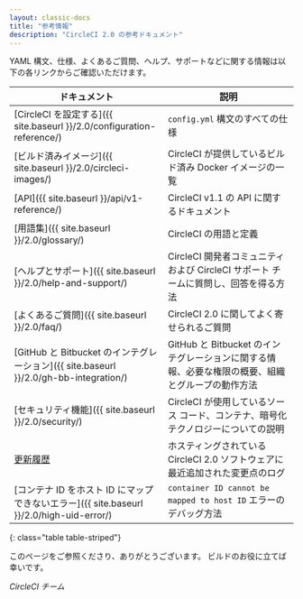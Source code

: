 ```yaml
---
layout: classic-docs
title: "参考情報"
description: "CircleCI 2.0 の参考ドキュメント"
---
```


YAML 構文、仕様、よくあるご質問、ヘルプ、サポートなどに関する情報は以下の各リンクからご確認いただけます。

| ドキュメント                                                                     | 説明                                                        |
| -------------------------------------------------------------------------- | --------------------------------------------------------- |
| [CircleCI を設定する]({{ site.baseurl }}/2.0/configuration-reference/)          | `config.yml` 構文のすべての仕様                                    |
| [ビルド済みイメージ]({{ site.baseurl }}/2.0/circleci-images/)                       | CircleCI が提供しているビルド済み Docker イメージの一覧                      |
| [API]({{ site.baseurl }}/api/v1-reference/)                                | CircleCI v1.1 の API に関するドキュメント                            |
| [用語集]({{ site.baseurl }}/2.0/glossary/)                                    | CircleCI の用語と定義                                           |
| [ヘルプとサポート]({{ site.baseurl }}/2.0/help-and-support/)                       | CircleCI 開発者コミュニティおよび CircleCI サポート チームに質問し、回答を得る方法       |
| [よくあるご質問]({{ site.baseurl }}/2.0/faq/)                                     | CircleCI 2.0 に関してよく寄せられるご質問                               |
| [GitHub と Bitbucket のインテグレーション]({{ site.baseurl }}/2.0/gh-bb-integration/) | GitHub と Bitbucket のインテグレーションに関する情報、必要な権限の概要、組織とグループの動作方法 |
| [セキュリティ機能]({{ site.baseurl }}/2.0/security/)                               | CircleCI が使用しているソース コード、コンテナ、暗号化テクノロジーについての説明             |
| [更新履歴](https://circleci.com/ja/changelog/)                                 | ホスティングされている CircleCI 2.0 ソフトウェアに最近追加された変更点のログ             |
| [コンテナ ID をホスト ID にマップできないエラー]({{ site.baseurl }}/2.0/high-uid-error/)      | `container ID cannot be mapped to host ID` エラーのデバッグ方法     | 
{: class="table table-striped"} 

このページをご参照くださり、ありがとうございます。 ビルドのお役に立てば幸いです。

*CircleCI チーム*